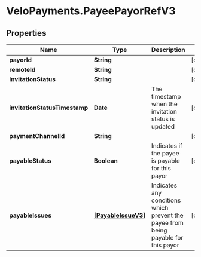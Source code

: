# VeloPayments.PayeePayorRefV3

## Properties

Name | Type | Description | Notes
------------ | ------------- | ------------- | -------------
**payorId** | **String** |  | [optional] 
**remoteId** | **String** |  | [optional] 
**invitationStatus** | **String** |  | [optional] 
**invitationStatusTimestamp** | **Date** | The timestamp when the invitation status is updated | [optional] 
**paymentChannelId** | **String** |  | [optional] 
**payableStatus** | **Boolean** | Indicates if the payee is payable for this payor | [optional] 
**payableIssues** | [**[PayableIssueV3]**](PayableIssueV3.md) | Indicates any conditions which prevent the payee from being payable for this payor | [optional] 


